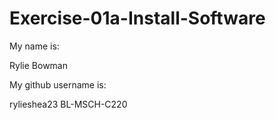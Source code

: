 # Exercise-01a-Install-Software
My name is:

Rylie Bowman

My github username is:

rylieshea23
BL-MSCH-C220
